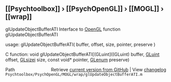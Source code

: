## [[Psychtoolbox]] &#8250; [[PsychOpenGL]] &#8250; [[MOGL]] &#8250; [[wrap]]

glUpdateObjectBufferATI  Interface to [OpenGL](OpenGL) function glUpdateObjectBufferATI  
  
usage:  glUpdateObjectBufferATI( buffer, offset, size, pointer, preserve )  
  
C function:  void glUpdateObjectBufferATI[(GLuint]((GLuint) buffer, [GLuint](GLuint) offset, [GLsizei](GLsizei) size, const void\* pointer, [GLenum](GLenum) preserve)  




<div class="code_header" style="text-align:right;">
  <span style="float:left;">Path&nbsp;&nbsp;</span> <span class="counter">Retrieve <a href=
  "https://raw.github.com/Psychtoolbox-3/Psychtoolbox-3/beta/Psychtoolbox/PsychOpenGL/MOGL/wrap/glUpdateObjectBufferATI.m">current version from GitHub</a> | View <a href=
  "https://github.com/Psychtoolbox-3/Psychtoolbox-3/commits/beta/Psychtoolbox/PsychOpenGL/MOGL/wrap/glUpdateObjectBufferATI.m">changelog</a></span>
</div>
<div class="code">
  <code>Psychtoolbox/PsychOpenGL/MOGL/wrap/glUpdateObjectBufferATI.m</code>
</div>

